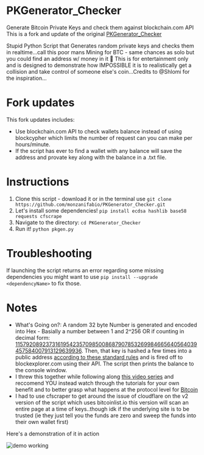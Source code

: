 # PKGenerator_Checker
Generate Bitcoin Private Keys and check them against blockchain.com API
This is a fork and update of the original [PKGenerator_Checker](https://github.com/Frankenmint/PKGenerator_Checker)

Stupid Python Script that Generates random private keys and checks them in realtime...call this poor mans Mining for BTC - same chances as solo but you could find an address w/ money in it 🤑  This is for entertainment only and is designed to demonstrate how IMPOSSIBLE it is to realistically get a collision and take control of someone else's coin...Credits to @Shlomi for the inspiration...

# Fork updates
This fork updates includes:
- Use blockchain.com API to check wallets balance instead of using blockcypher which limits the number of request can you can make per hours/minute.
- If the script has ever to find a wallet with any balance will save the address and provate key along with the balance in a .txt file.

# Instructions

1. Clone this script - download it or in the terminal use `git clone https://github.com/monzanifabio/PKGenerator_Checker.git`
2. Let's install some dependencies!  `pip install ecdsa hashlib base58 requests cfscrape`
3. Navigate to the directory: `cd PKGenerator_Checker`
5. Run it! `python pkgen.py`

# Troubleshooting

If launching the script returns an error regarding some missing dependencies you might want to use `pip install --upgrade <dependencyName>` to fix those.

# Notes


* What's Going on?:  A random 32 byte Number is generated and encoded into Hex - Basially a number between 1 and 2^256 OR if counting in decimal form: [115792089237316195423570985008687907853269984665640564039457584007913129639936](http://www.calculatorsoup.com/calculators/algebra/exponent.php).  Then, that key is hashed a few times into a public address [according to these standard rules](https://en.bitcoin.it/w/images/en/9/9b/PubKeyToAddr.png) and is fired off to blockexplorer.com using their API. The script then prints the balance to the console window.
* I threw this together while following along [this video series](https://www.youtube.com/playlist?list=PLH4m2oS2ratfeNpZAoVwPlQqEr3HgNu7S) and reccomend YOU instead watch through the tutorials for your own benefit and to better grasp what happens at the protocol level for [Bitcoin](https://bitcoin.org)
* I had to use cfscraper to get around the issue of cloudflare on the v2 version of the script which uses bitcoinlist.io this version will scan an entire page at a time of keys..though idk if the underlying site is to be trusted (ie they just tell you the funds are zero and sweep the funds into their own wallet first)

Here's a demonstration of it in action

![demo working](http://g.recordit.co/z6QqeZyEM1.gif "We're Generating Private Keys and Checking Them on the Fly!")
